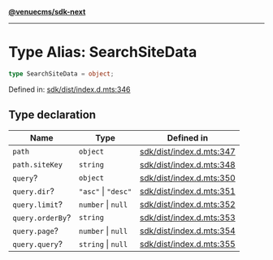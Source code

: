[**@venuecms/sdk-next**](../Index.md)

***

# Type Alias: SearchSiteData

```ts
type SearchSiteData = object;
```

Defined in: [sdk/dist/index.d.mts:346](https://github.com/venuecms/sdk/blob/856f3c21fe737a18a698a4045f39e91f8662f370/packages/sdk/dist/index.d.mts#L346)

## Type declaration

| Name | Type | Defined in |
| ------ | ------ | ------ |
| <a id="path"></a> `path` | `object` | [sdk/dist/index.d.mts:347](https://github.com/venuecms/sdk/blob/856f3c21fe737a18a698a4045f39e91f8662f370/packages/sdk/dist/index.d.mts#L347) |
| `path.siteKey` | `string` | [sdk/dist/index.d.mts:348](https://github.com/venuecms/sdk/blob/856f3c21fe737a18a698a4045f39e91f8662f370/packages/sdk/dist/index.d.mts#L348) |
| <a id="query"></a> `query`? | `object` | [sdk/dist/index.d.mts:350](https://github.com/venuecms/sdk/blob/856f3c21fe737a18a698a4045f39e91f8662f370/packages/sdk/dist/index.d.mts#L350) |
| `query.dir`? | `"asc"` \| `"desc"` | [sdk/dist/index.d.mts:351](https://github.com/venuecms/sdk/blob/856f3c21fe737a18a698a4045f39e91f8662f370/packages/sdk/dist/index.d.mts#L351) |
| `query.limit`? | `number` \| `null` | [sdk/dist/index.d.mts:352](https://github.com/venuecms/sdk/blob/856f3c21fe737a18a698a4045f39e91f8662f370/packages/sdk/dist/index.d.mts#L352) |
| `query.orderBy`? | `string` | [sdk/dist/index.d.mts:353](https://github.com/venuecms/sdk/blob/856f3c21fe737a18a698a4045f39e91f8662f370/packages/sdk/dist/index.d.mts#L353) |
| `query.page`? | `number` \| `null` | [sdk/dist/index.d.mts:354](https://github.com/venuecms/sdk/blob/856f3c21fe737a18a698a4045f39e91f8662f370/packages/sdk/dist/index.d.mts#L354) |
| `query.query`? | `string` \| `null` | [sdk/dist/index.d.mts:355](https://github.com/venuecms/sdk/blob/856f3c21fe737a18a698a4045f39e91f8662f370/packages/sdk/dist/index.d.mts#L355) |
